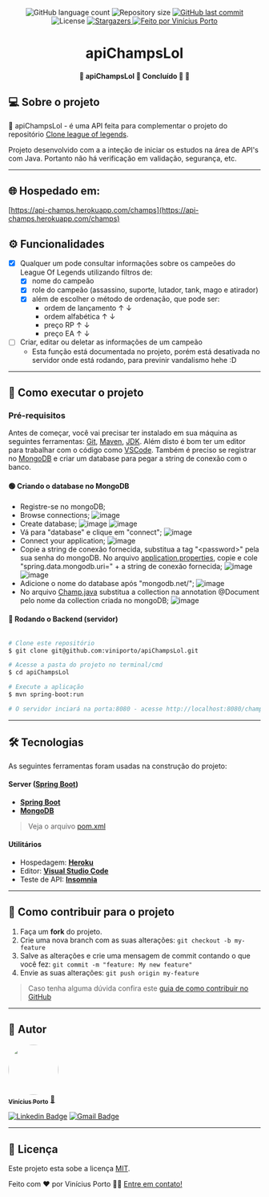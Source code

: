 <p align="center">
  <img alt="GitHub language count" src="https://img.shields.io/github/languages/count/viniporto/apiChampsLol?color=%2304D361">

  <img alt="Repository size" src="https://img.shields.io/github/repo-size/viniporto/apiChampsLol">
  
  <a href="https://github.com/viniporto/apiChampsLol/commits/master">
    <img alt="GitHub last commit" src="https://img.shields.io/github/last-commit/viniporto/apiChampsLol">
  </a>
    
   <img alt="License" src="https://img.shields.io/badge/license-MIT-brightgreen">
   <a href="https://github.com/viniporto/apiChampsLol/stargazers">
    <img alt="Stargazers" src="https://img.shields.io/github/stars/viniporto/apiChampsLol?style=social">
  </a>

  <a href="https://www.linkedin.com/in/vinicius-porto-9a1996209/">
    <img alt="Feito por Vinícius Porto" src="https://img.shields.io/badge/feito%20por-Vinicius Porto-%237519C1">
  </a> 
 
</p>
<h1 align="center">
    apiChampsLol
</h1>

<h4 align="center"> 
	🚧  apiChampsLol 👾 Concluído 🚀 🚧
</h4>

## 💻 Sobre o projeto

👾 apiChampsLol - é uma API feita para complementar o projeto do repositório <a href="https://github.com/mirellanaspolini/clone-league-of-legends">Clone league of legends</a>.

Projeto desenvolvido com a a inteção de iniciar os estudos na área de API's com Java. Portanto não há verificação em validação, segurança, etc.

---

## 🌐 Hospedado em:

[https://api-champs.herokuapp.com/champs](https://api-champs.herokuapp.com/champs)

## ⚙️ Funcionalidades

- [x] Qualquer um pode consultar informações sobre os campeões do League Of Legends utilizando filtros de:
  - [x] nome do campeão
  - [x] role do campeão (assassino, suporte, lutador, tank, mago e atirador)
  - [x] além de escolher o método de ordenação, que pode ser: 
    - ordem de lançamento ↑ ↓
    - ordem alfabética ↑ ↓
    - preço RP ↑ ↓
    - preço EA ↑ ↓
   
- [ ] Criar, editar ou deletar as informações de um campeão
  - Esta função está documentada no projeto, porém está desativada no servidor onde está rodando, para previnir vandalismo hehe :D

---

## 🚀 Como executar o projeto

### Pré-requisitos

Antes de começar, você vai precisar ter instalado em sua máquina as seguintes ferramentas:
[Git](https://git-scm.com), [Maven](https://maven.apache.org/download.cgi), [JDK](https://www.oracle.com/br/java/technologies/downloads/). 
Além disto é bom ter um editor para trabalhar com o código como [VSCode](https://code.visualstudio.com/). Também é preciso se registrar no [MongoDB](https://www.mongodb.com/cloud/atlas/lp/try4?utm_source=google&utm_campaign=search_gs_pl_evergreen_atlas_core_prosp-brand_gic-null_amers-br_ps-all_desktop_eng_lead&utm_term=mongodb&utm_medium=cpc_paid_search&utm_ad=e&utm_ad_campaign_id=12212624308&adgroup=115749706023&gclid=Cj0KCQjwy5maBhDdARIsAMxrkw16DM1DQMlG7vLVelBgSJCAUXzCCJdkZeOzsd7WaHFkLCtETmWO_AkaAtVSEALw_wcB) e criar um database para pegar a string de conexão com o banco.

#### 🟢 Criando o database no MongoDB
- Registre-se no mongoDB;
- Browse connections;
![image](https://user-images.githubusercontent.com/81120004/195458904-f4e58c22-5af3-4f39-a54b-e1e929360892.png)
- Create database;
![image](https://user-images.githubusercontent.com/81120004/195459334-a4b726fc-63e1-41ab-a9f6-30a010b9ea41.png)
![image](https://user-images.githubusercontent.com/81120004/195459608-dd1f56c5-6ba2-446f-883d-71f9155b8da4.png)
- Vá para "database" e clique em "connect";
![image](https://user-images.githubusercontent.com/81120004/195460207-233e8873-5cb1-4307-829e-f2ee64946011.png)
- Connect your application;
![image](https://user-images.githubusercontent.com/81120004/195460301-4d7b4f33-a39c-41b0-83fb-cf899bd0ab40.png)
- Copie a string de conexão fornecida, substitua a tag "\<password\>" pela sua senha do mongoDB. No arquivo [application.properties](https://github.com/viniporto/apiChampsLol/blob/master/src/main/resources/application.properties), copie e cole "spring.data.mongodb.uri=" + a string de conexão fornecida;
![image](https://user-images.githubusercontent.com/81120004/195460470-72d039ed-86f3-4b88-a6c9-57af09277674.png)
![image](https://user-images.githubusercontent.com/81120004/195461445-a5693438-18b5-4d32-8083-f825841c4840.png)
- Adicione o nome do database após "mongodb.net/";
![image](https://user-images.githubusercontent.com/81120004/195463528-54790bd7-0c21-4b1b-87fc-9021b22cb91d.png)
- No arquivo [Champ.java](https://github.com/viniporto/apiChampsLol/blob/master/src/main/java/com/viniporto/apiChampsLol/Champ.java) substitua a collection na annotation @Document pelo nome da collection criada no mongoDB;
![image](https://user-images.githubusercontent.com/81120004/195461928-d29b300a-9ec7-485c-a6fc-a6ff2fb3e440.png)


#### 🎲 Rodando o Backend (servidor)

```bash

# Clone este repositório
$ git clone git@github.com:viniporto/apiChampsLol.git

# Acesse a pasta do projeto no terminal/cmd
$ cd apiChampsLol

# Execute a aplicação
$ mvn spring-boot:run

# O servidor inciará na porta:8080 - acesse http://localhost:8080/champs 

```

---

## 🛠 Tecnologias

As seguintes ferramentas foram usadas na construção do projeto:

#### **Server**  ([Spring Boot](https://spring.io/projects/spring-boot))

-   **[Spring Boot](https://spring.io/projects/spring-boot)**
-   **[MongoDB](https://www.mongodb.com/cloud/atlas/lp/try4?utm_content=rlsavisitor&utm_source=google&utm_campaign=search_gs_pl_evergreen_atlas_core_retarget-brand_gic-null_amers-all_ps-all_desktop_eng_lead&utm_term=mongodb&utm_medium=cpc_paid_search&utm_ad=e&utm_ad_campaign_id=14412646314&adgroup=131761122172&gclid=Cj0KCQjwy5maBhDdARIsAMxrkw0TKH0bUihAmfj-4tAWMUMM-PGohN3KQW3NzEqDGA4IaWaSIWgo2WIaAs3iEALw_wcB)**

> Veja o arquivo  [pom.xml](https://github.com/viniporto/apiChampsLol/blob/master/pom.xml)

#### **Utilitários**

-   Hospedagem:  **[Heroku](https://dashboard.heroku.com/login)**
-   Editor:  **[Visual Studio Code](https://code.visualstudio.com/)**
-   Teste de API:  **[Insomnia](https://insomnia.rest/)**

---

## 💪 Como contribuir para o projeto

1. Faça um **fork** do projeto.
2. Crie uma nova branch com as suas alterações: `git checkout -b my-feature`
3. Salve as alterações e crie uma mensagem de commit contando o que você fez: `git commit -m "feature: My new feature"`
4. Envie as suas alterações: `git push origin my-feature`
> Caso tenha alguma dúvida confira este [guia de como contribuir no GitHub](https://imasters.com.br/desenvolvimento/como-contribuir-com-um-projeto-no-github)

---

## 🦸 Autor

<a href="https://github.com/ViniPorto">
 <img style="border-radius: 50%;" src="https://avatars.githubusercontent.com/u/81120004?v=4" width="100px;" alt=""/>
 <br />
 <sub><b>Vinícius Porto</b></sub></a> <a href="https://www.linkedin.com/in/vinicius-porto-9a1996209/" title="Linkedin Vinícius Porto">🚀</a>
 <br />

[![Linkedin Badge](https://img.shields.io/badge/-Vinicius-blue?style=flat-square&logo=Linkedin&logoColor=white&link=https://www.linkedin.com/in/vinicius-porto-9a1996209/)](https://www.linkedin.com/in/vinicius-porto-9a1996209/) 
[![Gmail Badge](https://img.shields.io/badge/-leinateporto@gmail.com-c14438?style=flat-square&logo=Gmail&logoColor=white&link=mailto:leinateporto@gmail.com)](mailto:leinateporto@gmail.com)

---

## 📝 Licença

Este projeto esta sobe a licença [MIT](./LICENSE.md).

Feito com ❤️ por Vinícius Porto 👋🏽 [Entre em contato!](https://www.linkedin.com/in/vinicius-porto-9a1996209/)

